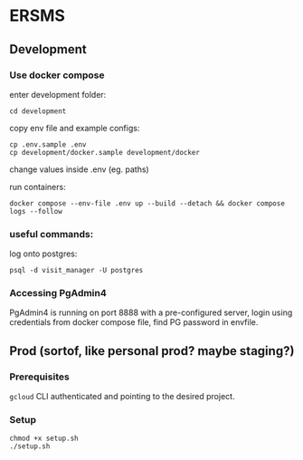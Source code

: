 # ERSMS

## Development
### Use docker compose
enter development folder:
```
cd development
```

copy env file and example configs:
```
cp .env.sample .env
cp development/docker.sample development/docker
```

change values inside .env (eg. paths)

run containers:
```
docker compose --env-file .env up --build --detach && docker compose logs --follow
```

### useful  commands:
log onto postgres:
```
psql -d visit_manager -U postgres
```

### Accessing PgAdmin4

PgAdmin4 is running on port 8888 with a pre-configured server, login using credentials from docker compose file, find PG password in envfile.

## Prod (sortof, like personal prod? maybe staging?)
### Prerequisites

`gcloud` CLI authenticated and pointing to the desired project.

### Setup

```shell
chmod +x setup.sh
./setup.sh
```
